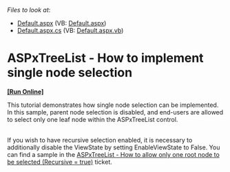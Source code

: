 <!-- default file list -->
*Files to look at*:

* [Default.aspx](./CS/WebSite/Default.aspx) (VB: [Default.aspx](./VB/WebSite/Default.aspx))
* [Default.aspx.cs](./CS/WebSite/Default.aspx.cs) (VB: [Default.aspx.vb](./VB/WebSite/Default.aspx.vb))
<!-- default file list end -->
# ASPxTreeList - How to implement single node selection
<!-- run online -->
**[[Run Online]](https://codecentral.devexpress.com/e325/)**
<!-- run online end -->


<p>This tutorial demonstrates how single node selection can be implemented. In this sample, parent node selection is disabled, and end-users are allowed to select only one leaf node within the ASPxTreeList control.<br /><br /></p>
<p>If you wish to have recursive selection enabled, it is necessary to additionally disable the ViewState by setting EnableViewState to False. You can find a sample in the <a href="https://www.devexpress.com/Support/Center/p/T155666">ASPxTreeList - How to allow only one root node to be selected (Recursive = true)</a> ticket.</p>

<br/>


